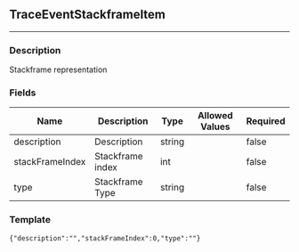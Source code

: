 ## TraceEventStackframeItem
---
### Description
Stackframe representation
### Fields
| Name | Description | Type | Allowed Values | Required |
| ---- | ----------- | ---- | -------------- | -------- |
| description | Description | string |  | false |
| stackFrameIndex | Stackframe index | int |  | false |
| type | Stackframe Type | string |  | false |
### Template
```
{"description":"","stackFrameIndex":0,"type":""}
```
